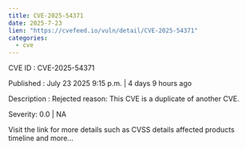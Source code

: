 ```yaml
--- 
title: CVE-2025-54371
date: 2025-7-23
lien: "https://cvefeed.io/vuln/detail/CVE-2025-54371"
categories:
  - cve
---
```


CVE ID : CVE-2025-54371

Published :  July 23
2025
9:15 p.m. | 4 days
9 hours ago

Description : Rejected reason: This CVE is a duplicate of another CVE.

Severity: 0.0 | NA

Visit the link for more details
such as CVSS details
affected products
timeline
and more...
